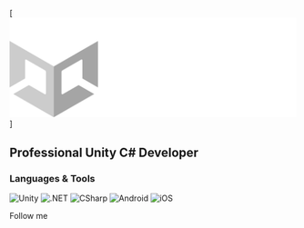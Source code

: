 [![Header](https://github.com/NikitaKirakosyan/NikitaKirakosyan/blob/main/assets/U_Logo_White_RGB.png)]

## Professional Unity C# Developer

### Languages & Tools
![Unity](https://img.shields.io/badge/-Unity-090909?style=for-the-badge&logo=unity&logoColor=FFFFFF)
![.NET](https://img.shields.io/badge/-framework-090909?style=for-the-badge&logo=.net&logoColor=512BD4)
![CSharp](https://img.shields.io/badge/-CSharp-090909?style=for-the-badge&logo=csharp&logoColor=239120)
![Android](https://img.shields.io/badge/-Android-090909?style=for-the-badge&logo=android&logoColor=3DDC84)
![iOS](https://img.shields.io/badge/-platform-090909?style=for-the-badge&logo=ios&logoColor=FFFFFF)

Follow me